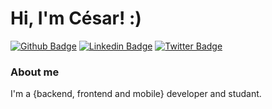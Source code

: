 # Hi, I'm César! :)


[![Github Badge](https://img.shields.io/badge/-Github-000?style=flat-square&logo=Github&logoColor=white&link=https://https://github.com/Czar-chaves)](https://https://github.com/Czar-chaves)
[![Linkedin Badge](https://img.shields.io/badge/-LinkedIn-blue?style=flat-square&logo=Linkedin&logoColor=white&link=https://www.https://www.linkedin.com/in/emilson-chaves-59b132123/)](https://www.https://www.linkedin.com/in/emilson-chaves-59b132123/)
[![Twitter Badge](https://img.shields.io/badge/-Twitter-1ca0f1?style=flat-square&labelColor=1ca0f1&logo=twitter&logoColor=white&link=https://https://twitter.com/Czazchavez)](https://https://twitter.com/Czazchavez)

### About me
I'm a {backend, frontend and mobile} developer and studant.
